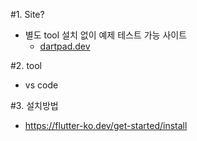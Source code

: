 #1. Site?
 - 별도 tool 설치 없이 예제 테스트 가능 사이트
   - [dartpad.dev](https://dartpad.dev/?)
  
#2. tool 
 - vs code

#3. 설치방법
 - https://flutter-ko.dev/get-started/install

